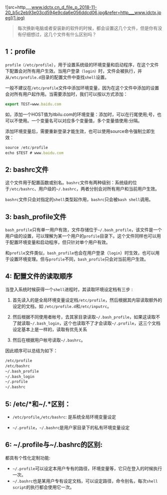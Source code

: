 
![src=http___www.idctx.cn_d_file_p_2018-11-20_b5c2eb93e03cd594e9cda6e056ddcd06.jpg&refer=http___www.idctx.jpeg](1.jpg)

> 每次换新电脑或者安装新的软件的时候，都会设置这几个文件，但是你有没有仔细想过，这几个文件有什么区别吗？

## 1：profile

`profile（/etc/profile`），用于设置系统级的环境变量和启动程序，在这个文件下配置会对所有用户生效。当用户登录`（login）`时，文件会被执行，并从`/etc/profile.d`目录的配置文件中查找`shell`设置。


一般不建议在`/etc/profile`文件中添加环境变量，因为在这个文件中添加的设置会对所有用户起作用。当需要添加时，我们可以按以方式添加：


```js
export TEST=www.baidu.com
```

如，添加一个HOST值为itbilu.com的环境变量：添加时，可以在行尾使用;号，也可以不使用。一个变量名可以对应多个变量值，多个变量值使用:分隔。

添加环境变量后，需要重新登录才能生效，也可以使用source命令强制立即生效：

```js
source /etc/profile 
echo $TEST # www.baidu.com
```

## 2: bashrc文件

这个文件用于配置函数或别名。`bashrc`文件有两种级别：系统级的位于`/etc/bashrc`、用户级的`~/.bashrc`，两者分别会对所有用户和当前用户生效。

`bashrc`文件只会对指定的`shell`类型起作用，`bashrc`只会被`bash shell`调用。

## 3: bash_profile文件

`bash_profile`只有单一用户有效，文件存储位于`~/.bash_profile`，该文件是一个用户级的设置，可以理解为某一个用户的`profile`目录下。这个文件同样也可以用于配置环境变量和启动程序，但只针对单个用户有效。

和`profile`文件类似，`bash_profile`也会在用户登录（`login`）时生效，也可以用于设置环境变理。但与`profile`不同，`bash_profile`只会对当前用户生效。


## 4: 配置文件的读取顺序

当登入系统时候获得一个`shell`进程时，其读取环境设定档有三步 :

1. 首先读入的是全局环境变量设定档`/etc/profile`，然后根据其内容读取额外的设定的文档，如 `/etc/profile.d`和`/etc/inputrc`。

2. 然后根据不同使用者帐号，去其家目录读取`~/.bash_profile`，如果这读取不了就读取`~/.bash_login`，这个也读取不了才会读取`~/.profile`，这三个文档设定基本上是一样的，读取有优先关系

3. 然后在根据用户帐号读取`~/.bashrc`。

因此顺序可以总结为如下：

```bash
/etc/profile
/etc/bashrc
~/.bash_profile
~/.bash_login
~/.profile
~/.bashrc
```


## 5: /etc/*和~/.*区别：

- `/etc/profile`,`/etc/bashrc`: 是系统全局环境变量设定

- `~/.profile`，`~/.bashrc`是用户家目录下的私有环境变量设定

## 6: \~/.profile与~/.bashrc的区别:

都具有个性化定制功能:

- `~/.profile`可以设定本用户专有的路径，环境变量等，它只在登入的时候执行一次。
- `~/.bashrc`也是某用户专有设定文档，可以设定路径，命令别名，每次`shell script`的执行都会使用它一次。



